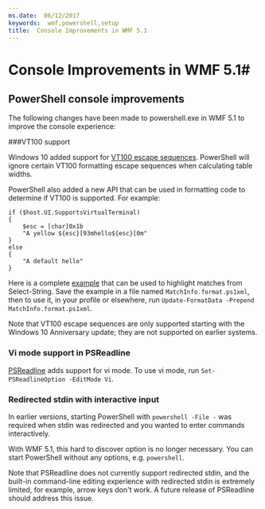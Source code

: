 ```yaml
---
ms.date:  06/12/2017
keywords:  wmf,powershell,setup
title:  Console Improvements in WMF 5.1
---
```


# Console Improvements in WMF 5.1#

## PowerShell console improvements

The following changes have been made to powershell.exe in WMF 5.1 to improve the console experience:

###VT100 support

Windows 10 added support for [VT100 escape sequences](https://msdn.microsoft.com/en-us/library/windows/desktop/mt638032(v=vs.85).aspx).
PowerShell will ignore certain VT100 formatting escape sequences when calculating table widths.

PowerShell also added a new API that can be used in formatting code to determine if VT100 is supported.
For example:

```
if ($host.UI.SupportsVirtualTerminal)
{
    $esc = [char]0x1b
    "A yellow ${esc}[93mhello${esc}[0m"
}
else
{
    "A default hello"
}
```
Here is a complete [example](https://gist.github.com/lzybkr/dcb973dccd54900b67783c48083c28f7) that can be used to highlight matches from Select-String.
Save the example in a file named `MatchInfo.format.ps1xml`, then to use it, in your profile or elsewhere, run `Update-FormatData -Prepend MatchInfo.format.ps1xml`.

Note that VT100 escape sequences are only supported starting with the Windows 10 Anniversary update;
they are not supported on earlier systems.

### Vi mode support in PSReadline

[PSReadline](https://github.com/lzybkr/PSReadLine) adds support for vi mode. To use vi mode, run `Set-PSReadlineOption -EditMode Vi`.

### Redirected stdin with interactive input

In earlier versions, starting PowerShell with `powershell -File -` was required when stdin was redirected and
you wanted to enter commands interactively.

With WMF 5.1, this hard to discover option is no longer necessary.
You can start PowerShell without any options, e.g. `powershell`.

Note that PSReadline does not currently support redirected stdin, and the built-in command-line editing experience with redirected
stdin is extremely limited, for example, arrow keys don't work.
A future release of PSReadline should address this issue.
